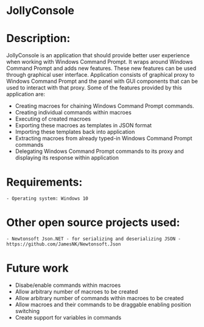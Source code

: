 # JollyConsole

# Description:

JollyConsole is an application that should provide better user experience when working with Windows Command Prompt. It wraps around Windows Command Prompt and adds new features. These new features can be used through graphical user interface. Application consists of graphical proxy to Windows Command Prompt and the panel with GUI components that can be used to interact with that proxy. Some of the features provided by this application are:
  - Creating macroes for chaining Windows Command Prompt commands.
  - Creating individual commands within macroes
  - Executing of created macroes
  - Exporting these macroes as templates in JSON format
  - Importing these templates back into application
  - Extracting macroes from already typed-in Windows Command Prompt commands
  - Delegating Windows Command Prompt commands to its proxy and displaying its response within application

# Requirements:
	- Operating system: Windows 10

# Other open source projects used:
	- Newtonsoft Json.NET - for serializing and deserializing JSON - https://github.com/JamesNK/Newtonsoft.Json
  
# Future work
  - Disabe/enable commands within macroes
  - Allow arbitrary number of macroes to be created
  - Allow arbitrary number of commands within macroes to be created
  - Allow macroes and their commands to be draggable enabling position switching
  - Create support for variables in commands
